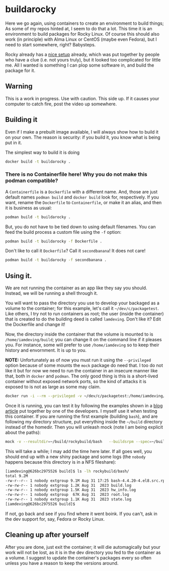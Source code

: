 # buildarocky

Here we go again, using containers to create an environment to build things;
As some of my repos hinted at, I seem to do that a lot.
This time it is an environment to build packages for Rocky Linux.
Of course this should also work (in principle) with Alma Linux or CentOS
(maybe even Fedora), but I need to start somewhere, right?
Babysteps.

Rocky already has a 
[nice setup](https://github.com/rocky-linux/devtools) already, 
which was put together by people who have a clue (i.e. not yours truly),
but it looked too complicated for little me. All I wanted is something
I can plop some software in, and build the package for it.

## Warning

This is a work in progress. Use with caution. This side up. If it
causes your computer to catch fire, post the video up somewhere.

## Building it

Even if I make a prebuilt image available, I will always show how to build
it on your own. The reason is security: if you build it, you know what is
being put in it.

The simplest way to build it is doing
```bash
docker build -t buildarocky .
```


### There is no Containerfile here! Why you do not make this podman compatible?

A `Containerfile` is a `Dockerfile` with a different name. And, those are
just default names `podman build` and `docker build` look for, respectively.
If you want, rename the `Dockerfile` to `Containerfile`, or make it an alias,
and then it is business as usual:

```bash
podman build -t buildarocky .
```

But, you do not have to be tied down to using default filenames. You can
feed the build process a custom file using the `-f` option:

```bash
podman build -t buildarocky -f Dockerfile .
```

Don't like to call it `Dockerfile`? Call it `secondbanana`! It does not care!

```bash
podman build -t buildarocky -f secondbanana .
```

## Using it.

We are not running the container as an app like they say you should.
Instead, we will be running a shell through it.

You will want to pass the directory you use to develop your backaged as a 
volume to the container; for this example, let's call it `~/dev/c/packagetest`.
Like others, I try not to run containers as root; the user (inside the 
container) that is created to do the building deed is called `lamdeving`.
Don't like it? Edit the Dockerfile and change it!

Now, the directory inside the container that the volume is mounted to is
`/home/iamdeving/build`; you can change it on the command line if 
it pleases you. For instance, some will prefer to use `/home/iamdeving` so 
to keep their history and envornment. It is up to you.

**NOTE:** Unfortunately as of now you must run it using the `--privileged`
option because of some mounts the `mock` package do need that. 
I too do not like it but for now we need to run the container in an insecure 
manner like that, both in `docker` and `podman`.
The only good thing is this is a short-lived container without exposed 
network ports, so the kind of attacks it is exposed to is not as large
as some may claim.

```bash
docker run -i --rm --privileged -v ~/dev/c/packagetest:/home/iamdeving/build -e EXTGID=$(id -g) -t buildarocky bash
```

Once it is running, you can test it by following the examples shown in 
a [blog article](https://skip.linuxdn.org/blog.html#005_Rocky5_BuildLab_Part1
) put together
by one of the developers. I myself use it when testing this container.
If you are running the first example (building `bash`), and are following
my directory structure, put everything inside the `~/build` directory instead
of the homedir. Then you will unleash mock (note I am being explicit about the
paths):

```bash
mock -v --resultdir=~/build/rockybuild/bash   --buildsrpm --spec=~/build/rockysrc/bash/SPECS/bash.spec  --sources=~/build/rockysrc/bash/SOURCES/
``` 

This will take a while; I may add the time here later.
If all goes well, you should end up with a new shiny package and some logs
(the `nobody` happens because this directory is in a NFS fileshare):


```bash
[iamdeving@626bc2975526 build]$ ls -lh rockybuild/bash/                    
total 9.2M                                                                      
-rw-r--r-- 1 nobody extgroup 9.1M Aug 31 17:25 bash-4.4.20-4.el8.src.rpm    
-rw-rw-r-- 1 nobody extgroup 1.2K Aug 31  2023 build.log                   
-rw-rw-r-- 1 nobody extgroup 1.5K Aug 31  2023 hw_info.log                 
-rw-rw-r-- 1 nobody extgroup  67K Aug 31  2023 root.log                     
-rw-rw-r-- 1 nobody extgroup 1.1K Aug 31  2023 state.log                    
[iamdeving@626bc2975526 build]$
```

If not, go back and see if you find where it went boink. If you can't, ask
in the dev support for, say, Fedora or Rocky Linux.

## Cleaning up after yourself

After you are done, just exit the container; it will die automagically but
your work will not be lost, as it is in the dev directory you fed to the
container as a volume.
I suggest to update the container's packages every so often unless you have
a reason to keep the versions around.
